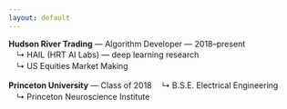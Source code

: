 ```yaml
---
layout: default
---
```


**Hudson River Trading** — Algorithm Developer — 2018–present<br>
　↳ HAIL (HRT AI Labs) — deep learning research<br>
　↳ US Equities Market Making

**Princeton University** — Class of 2018
　↳ B.S.E. Electrical Engineering
　↳ Princeton Neuroscience Institute
